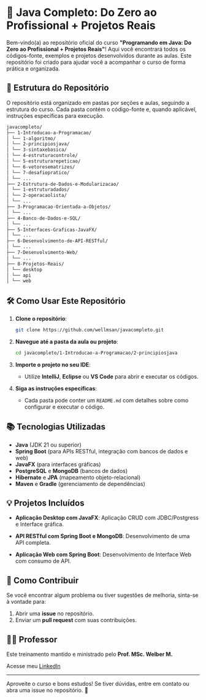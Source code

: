 # 🚀 **Java Completo: Do Zero ao Profissional + Projetos Reais**

Bem-vindo(a) ao repositório oficial do curso **"Programando em Java: Do Zero ao Profissional + Projetos Reais"**! Aqui você encontrará todos os códigos-fonte, exemplos e projetos desenvolvidos durante as aulas. Este repositório foi criado para ajudar você a acompanhar o curso de forma prática e organizada.

## 📂 **Estrutura do Repositório**

O repositório está organizado em pastas por seções e aulas, seguindo a estrutura do curso. Cada pasta contém o código-fonte e, quando aplicável, instruções específicas para execução.

```bash
javacompleto/
├── 1-Introducao-a-Programacao/
│ └── 1-algoritmo/
│ └── 2-principiosjava/
│ └── 3-sintaxebasica/
│ └── 4-estruturacontrole/
│ └── 5-estruturarepeticao/
│ └── 6-vetoresematrizes/
│ └── 7-desafiopratico/
│ └── ...
├── 2-Estrutura-de-Dados-e-Modularizacao/
│ └── 1-estruturadados/
│ └── 2-operacaolista/
│ └── ...
├── 3-Programacao-Orientada-a-Objetos/
│ └── ...
├── 4-Banco-de-Dados-e-SQL/
│ └── ...
├── 5-Interfaces-Graficas-JavaFX/
│ └── ...
├── 6-Desenvolvimento-de-API-RESTful/
│ └── ...
├── 7-Desenvolvimento-Web/
│ └── ...
├── 8-Projetos-Reais/
│ └── desktop
│ └── api
│ └── web
```

## 🛠️ **Como Usar Este Repositório**

1. **Clone o repositório**:

   ```bash
   git clone https://github.com/wellmsan/javacompleto.git

   ```

2. **Navegue até a pasta da aula ou projeto**:

   ```bash
   cd javacompleto/1-Introducao-a-Programacao/2-principiosjava

   ```

3. **Importe o projeto no seu IDE**:

   - Utilize **IntelliJ**, **Eclipse** ou **VS Code** para abrir e executar os códigos.

4. **Siga as instruções específicas**:
   - Cada pasta pode conter um `README.md` com detalhes sobre como configurar e executar o código.

## 📚 **Tecnologias Utilizadas**

- **Java** (JDK 21 ou superior)
- **Spring Boot** (para APIs RESTful, integração com bancos de dados e web)
- **JavaFX** (para interfaces gráficas)
- **PostgreSQL** e **MongoDB** (bancos de dados)
- **Hibernate** e **JPA** (mapeamento objeto-relacional)
- **Maven** e **Gradle** (gerenciamento de dependências)

## 💡 **Projetos Incluídos**

- **Aplicação Desktop com JavaFX**: Aplicação CRUD com JDBC/Postgress e Interface gráfica.

- **API RESTful com Spring Boot e MongoDB**: Desenvolvimento de uma API completa.

- **Aplicação Web com Spring Boot**: Desenvolvimento de Interface Web com consumo de API.

## 🤝 **Como Contribuir**

Se você encontrar algum problema ou tiver sugestões de melhoria, sinta-se à vontade para:

1.  Abrir uma **issue** no repositório.
2.  Enviar um **pull request** com suas contribuições.

## 🧑‍🏫 **Professor**

Este treinamento mantido e ministrado pelo **Prof. MSc. Welber M.**

Acesse meu [LinkedIn](https://www.linkedin.com/in/w3ll/)

----

Aproveite o curso e bons estudos! Se tiver dúvidas, entre em contato ou abra uma issue no repositório. 🚀
 
